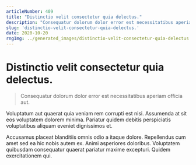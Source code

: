 ```yaml
---
articleNumber: 409
title: "Distinctio velit consectetur quia delectus."
description: "Consequatur dolorum dolor error est necessitatibus aperiam officia aut."
slug: 'distinctio-velit-consectetur-quia-delectus.'
date: 2020-10-20
rngImg: ../generated_images/distinctio-velit-consectetur-quia-delectus..jpg
---
```


# Distinctio velit consectetur quia delectus.

> Consequatur dolorum dolor error est necessitatibus aperiam officia aut.

Voluptatum aut quaerat quia veniam rem corrupti est nisi. Assumenda at sit eos voluptatem dolorem minima. Pariatur quidem debitis perspiciatis voluptatibus aliquam eveniet dignissimos et.
 Accusamus placeat blanditiis omnis odio a itaque dolore. Repellendus cum amet sed ea hic nobis autem ex. Animi asperiores doloribus. Voluptatem quibusdam consequatur quaerat pariatur maxime excepturi. Quidem exercitationem qui.

